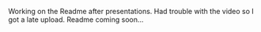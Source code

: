 Working on the Readme after presentations. Had trouble with the video so I got a late upload. Readme coming soon...
